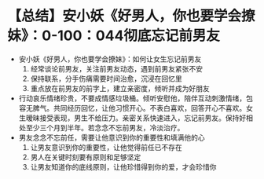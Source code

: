 # 【总结】安小妖《好男人，你也要学会撩妹》：0-100：044彻底忘记前男友

-   安小妖《好男人，你也要学会撩妹》：如何让女生忘记前男友
    1.  经常谈论前男友，关注前男友动态，遇到前男友紧张不安
    2.  保持联系，分手伤痛需要时间治愈，沉浸在回忆里
    3.  重点放在前男友的前字上，建立亲密度，倾听并成为好朋友
-   行动哀乐情绪珍贵，不要成情感垃圾桶。倾听安慰他，陪伴互动刺激情绪，包容无脾气。共同经历回忆，让他习惯开心。不表白喜欢，回答开心不喜欢。女生暧昧接受表现，男生不给压力。亲密关系快速进入，忘记前男友。保持好相处至少三个月到半年。若念念不忘前男友，冷淡治疗。
-   男友念念不忘前任，需要让他意识到你的重要性和填满他的心
    1.  让男友意识到你的重要性，让他觉得前任已不存在
    2.  男人在关键时刻要有原则和足够坚定
    3.  让男友知道你的底线原则，让他珍惜得到你的爱，才会珍惜你